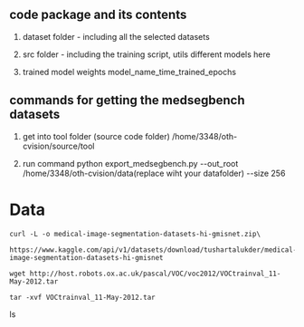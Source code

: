 
## code package and its contents
1. dataset folder - including all the selected datasets

2. src folder - including the 
    training script, 
    utils
    different models here

3. trained model weights
    model_name_time_trained_epochs


## commands for getting the medsegbench datasets
1. get into tool folder (source code folder)
/home/3348/oth-cvision/source/tool

2. run command 
python export_medsegbench.py --out_root /home/3348/oth-cvision/data(replace wiht your datafolder) --size 256




# Data
```
curl -L -o medical-image-segmentation-datasets-hi-gmisnet.zip\
  https://www.kaggle.com/api/v1/datasets/download/tushartalukder/medical-image-segmentation-datasets-hi-gmisnet
```  
```
wget http://host.robots.ox.ac.uk/pascal/VOC/voc2012/VOCtrainval_11-May-2012.tar  

tar -xvf VOCtrainval_11-May-2012.tar
``` 
ls

